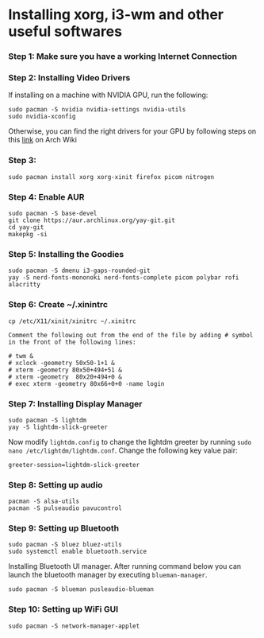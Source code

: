 # Installing xorg, i3-wm and other useful softwares

### Step 1: Make sure you have a working Internet Connection

### Step 2: Installing Video Drivers

If installing on a machine with NVIDIA GPU, run the following:
```
sudo pacman -S nvidia nvidia-settings nvidia-utils
sudo nvidia-xconfig
```

Otherwise, you can find the right drivers for your GPU by following steps on this [link](https://wiki.archlinux.org/index.php/Xorg#Driver_installation) on Arch Wiki

### Step 3:

```
sudo pacman install xorg xorg-xinit firefox picom nitrogen
```

### Step 4: Enable AUR

```
sudo pacman -S base-devel
git clone https://aur.archlinux.org/yay-git.git
cd yay-git
makepkg -si
```

### Step 5: Installing the Goodies

```
sudo pacman -S dmenu i3-gaps-rounded-git
yay -S nerd-fonts-mononoki nerd-fonts-complete picom polybar rofi alacritty
```

### Step 6: Create ~/.xinintrc

```
cp /etc/X11/xinit/xinitrc ~/.xinitrc

Comment the following out from the end of the file by adding # symbol in the front of the following lines:

# twm &
# xclock -geometry 50x50-1+1 &
# xterm -geometry 80x50+494+51 &
# xterm -geometry  80x20+494+0 &
# exec xterm -geometry 80x66+0+0 -name login
```

### Step 7: Installing Display Manager

```
sudo pacman -S lightdm
yay -S lightdm-slick-greeter
```

Now modify `lightdm.config` to change the lightdm greeter by running `sudo nano /etc/lightdm/lightdm.conf`. Change the following key value pair:

```
greeter-session=lightdm-slick-greeter
```

### Step 8: Setting up audio

```
pacman -S alsa-utils
pacman -S pulseaudio pavucontrol
```

### Step 9: Setting up Bluetooth

```
sudo pacman -S bluez bluez-utils 
sudo systemctl enable bluetooth.service
```

Installing Bluetooth UI manager. After running command below you can launch the bluetooth manager by executing `blueman-manager`.
```
sudo pacman -S blueman pusleaudio-blueman
```


### Step 10: Setting up WiFi GUI

```
sudo pacman -S network-manager-applet
```




